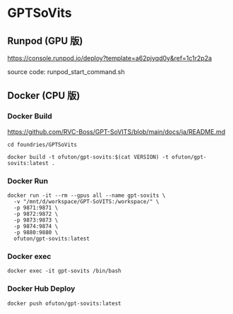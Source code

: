 # GPTSoVits

## Runpod (GPU 版)

https://console.runpod.io/deploy?template=a62pjyqd0y&ref=1c1r2p2a

source code: runpod_start_command.sh

## Docker (CPU 版)

### Docker Build

<https://github.com/RVC-Boss/GPT-SoVITS/blob/main/docs/ja/README.md>

```shell
cd foundries/GPTSoVits

docker build -t ofuton/gpt-sovits:$(cat VERSION) -t ofuton/gpt-sovits:latest .
```

### Docker Run

```shell
docker run -it --rm --gpus all --name gpt-sovits \
  -v "/mnt/d/workspace/GPT-SoVITS:/workspace/" \
  -p 9871:9871 \
  -p 9872:9872 \
  -p 9873:9873 \
  -p 9874:9874 \
  -p 9880:9880 \
  ofuton/gpt-sovits:latest
```

### Docker exec

```shell
docker exec -it gpt-sovits /bin/bash
```

### Docker Hub Deploy

```shell
docker push ofuton/gpt-sovits:latest
```
